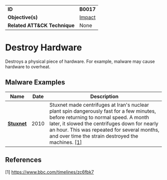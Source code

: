 |||
|---|---|
|**ID**|**B0017**|
|**Objective(s)**|[Impact](../impact)|
|**Related ATT&CK Technique**|None|


Destroy Hardware
================
Destroys a physical piece of hardware. For example, malware may cause hardware to overheat.

Malware Examples
----------------
|Name|Date|Description|
|---|---|---|
|[**Stuxnet**](../xample-malware/stuxnet.md)|2010|Stuxnet made centrifuges at Iran's nuclear plant spin dangerously fast for a few minutes, before returning to normal speed. A month later, it slowed the centrifuges down for nearly an hour. This was repeated for several months, and over time the strain destroyed the machines. [[1]](#1)|

References
----------
<a name="1">[1]</a> https://www.bbc.com/timelines/zc6fbk7
